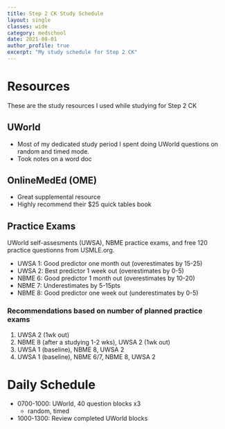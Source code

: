 ```yaml
---
title: Step 2 CK Study Schedule
layout: single
classes: wide
category: medschool
date: 2021-08-01
author_profile: true
excerpt: "My study schedule for Step 2 CK"
---
```


# Resources
These are the study resources I used while studying for Step 2 CK

## UWorld
- Most of my dedicated study period I spent doing UWorld questions on random and timed mode.
- Took notes on a word doc

## OnlineMedEd (OME)
- Great supplemental resource
- Highly recommend their $25 quick tables book

## Practice Exams

UWorld self-assesments (UWSA), NBME practice exams, and free 120 practice questionns from USMLE.org.


- UWSA 1: Good predictor one month out (overestimates by 15-25)
- UWSA 2: Best predictor 1 week out (overestimates by 0-5)
- NBME 6: Good predictor 1 month out (overestimates by 10-20)
- NBME 7: Underestimates by 5-15pts
- NBME 8: Good predictor one week out (underestimates by 0-5)

### Recommendations based on number of planned practice exams
1. UWSA 2 (1wk out)
2. NBME 8 (after a studying 1-2 wks), UWSA 2 (1wk out)
3. UWSA 1 (baseline), NBME 8, UWSA 2
4. UWSA 1 (baseline), NBME 6/7, NBME 8, UWSA 2

# Daily Schedule
- 0700-1000: UWorld, 40 question blocks x3
    - random, timed
- 1000-1300: Review completed UWorld blocks